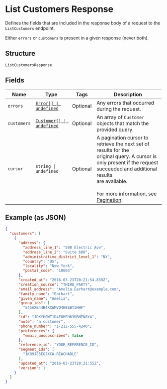 
# List Customers Response

Defines the fields that are included in the response body of
a request to the `ListCustomers` endpoint.

Either `errors` or `customers` is present in a given response (never both).

## Structure

`ListCustomersResponse`

## Fields

| Name | Type | Tags | Description |
|  --- | --- | --- | --- |
| `errors` | [`Error[] \| undefined`](/doc/models/error.md) | Optional | Any errors that occurred during the request. |
| `customers` | [`Customer[] \| undefined`](/doc/models/customer.md) | Optional | An array of `Customer` objects that match the provided query. |
| `cursor` | `string \| undefined` | Optional | A pagination cursor to retrieve the next set of results for the<br>original query. A cursor is only present if the request succeeded and additional results<br>are available.<br><br>For more information, see [Pagination](https://developer.squareup.com/docs/working-with-apis/pagination). |

## Example (as JSON)

```json
{
  "customers": [
    {
      "address": {
        "address_line_1": "500 Electric Ave",
        "address_line_2": "Suite 600",
        "administrative_district_level_1": "NY",
        "country": "US",
        "locality": "New York",
        "postal_code": "10003"
      },
      "created_at": "2016-03-23T20:21:54.859Z",
      "creation_source": "THIRD_PARTY",
      "email_address": "Amelia.Earhart@example.com",
      "family_name": "Earhart",
      "given_name": "Amelia",
      "group_ids": [
        "545AXB44B4XXWMVQ4W8SBT3HHF"
      ],
      "id": "JDKYHBWT1D4F8MFH63DBMEN8Y4",
      "note": "a customer",
      "phone_number": "1-212-555-4240",
      "preferences": {
        "email_unsubscribed": false
      },
      "reference_id": "YOUR_REFERENCE_ID",
      "segment_ids": [
        "1KB9JE5EGJXCW.REACHABLE"
      ],
      "updated_at": "2016-03-23T20:21:55Z",
      "version": 1
    }
  ]
}
```

